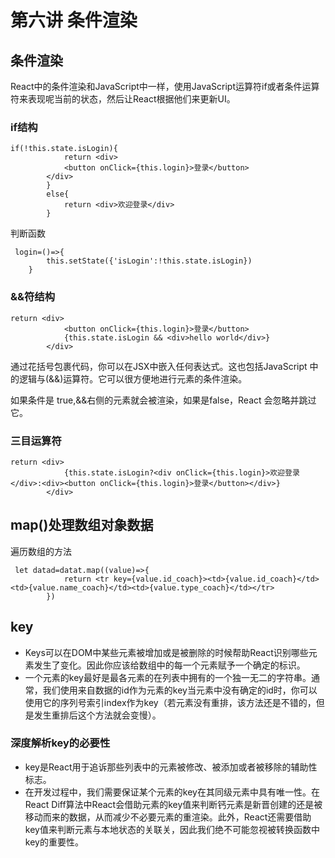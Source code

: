 # 第六讲 条件渲染

## 条件渲染

React中的条件渲染和JavaScript中一样，使用JavaScript运算符if或者条件运算符来表现呢当前的状态，然后让React根据他们来更新UI。

### if结构

```React
if(!this.state.isLogin){
            return <div>
            <button onClick={this.login}>登录</button>
        </div>
        }
        else{
            return <div>欢迎登录</div>
        }
```

判断函数

`````React
 login=()=>{
        this.setState({'isLogin':!this.state.isLogin})
    }
`````

### &&符结构

````React
return <div>
            <button onClick={this.login}>登录</button>
            {this.state.isLogin && <div>hello world</div>}
        </div>
````

通过花括号包裹代码，你可以在JSX中嵌入任何表达式。这也包括JavaScript 中的逻辑与(&&)运算符。它可以很方便地进行元素的条件渲染。

如果条件是 true,&&右侧的元素就会被渲染，如果是false，React 会忽略并跳过它。

### 三目运算符

````React
return <div>
            {this.state.isLogin?<div onClick={this.login}>欢迎登录</div>:<div><button onClick={this.login}>登录</button></div>}
        </div>
````

## map()处理数组对象数据

遍历数组的方法

````React
 let datad=datat.map((value)=>{
            return <tr key={value.id_coach}><td>{value.id_coach}</td><td>{value.name_coach}</td><td>{value.type_coach}</td></tr>
        })
````

## key

- Keys可以在DOM中某些元素被增加或是被删除的时候帮助React识别哪些元素发生了变化。因此你应该给数组中的每一个元素赋予一个确定的标识。
- 一个元素的key最好是最各元素的在列表中拥有的一个独一无二的字符串。通常，我们使用来自数据的id作为元素的key当元素中没有确定的id时，你可以使用它的序列号索引index作为key（若元素没有重排，该方法还是不错的，但是发生重排后这个方法就会变慢）。

### 深度解析key的必要性

- key是React用于追诉那些列表中的元素被修改、被添加或者被移除的辅助性标志。
- 在开发过程中，我们需要保证某个元素的key在其同级元素中具有唯一性。在React Diff算法中React会借助元素的key值来判断钙元素是新晋创建的还是被移动而来的数据，从而减少不必要元素的重渲染。此外，React还需要借助key值来判断元素与本地状态的关联关，因此我们绝不可能忽视被转换函数中key的重要性。

